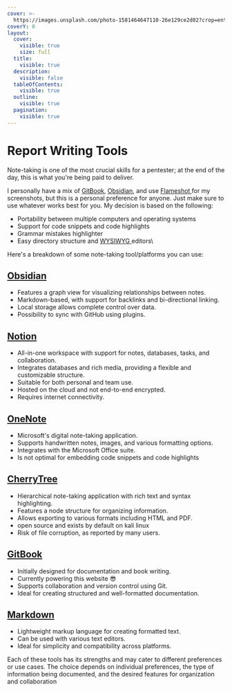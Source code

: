 ```yaml
---
cover: >-
  https://images.unsplash.com/photo-1581464647110-26e129ce2d02?crop=entropy&cs=srgb&fm=jpg&ixid=M3wxOTcwMjR8MHwxfHNlYXJjaHwxfHxub3RlJTIwdGFraW5nfGVufDB8fHx8MTcwMDM2MjQwMXww&ixlib=rb-4.0.3&q=85
coverY: 0
layout:
  cover:
    visible: true
    size: full
  title:
    visible: true
  description:
    visible: false
  tableOfContents:
    visible: true
  outline:
    visible: true
  pagination:
    visible: true
---
```


# Report Writing Tools

Note-taking is one of the most crucial skills for a pentester; at the end of the day, this is what you're being paid to deliver.

I personally have a mix of [GitBook](https://www.gitbook.com/), [Obsidian](https://obsidian.md/), and use [Flameshot ](https://flameshot.org/)for my screenshots, but this is a personal preference for anyone. Just make sure to use whatever works best for you. My decision is based on the following:

* Portability between multiple computers and operating systems
* Support for code snippets and code highlights
* Grammar mistakes highlighter
* Easy directory structure and [WYSIWYG ](https://en.wikipedia.org/wiki/WYSIWYG)editors\


Here's a breakdown of some note-taking tool/platforms you can use:

## [**Obsidian**](https://obsidian.md/)

* Features a graph view for visualizing relationships between notes.
* Markdown-based, with support for backlinks and bi-directional linking.
* Local storage allows complete control over data.
* Possibility to sync with GitHub using plugins.

## [**Notion**](https://www.notion.so/)

* All-in-one workspace with support for notes, databases, tasks, and collaboration.
* Integrates databases and rich media, providing a flexible and customizable structure.
* Suitable for both personal and team use.
* Hosted on the cloud and not end-to-end encrypted.
* Requires internet connectivity.

## [**OneNote**](https://www.microsoft.com/en-ca/microsoft-365/onenote/digital-note-taking-app)

* Microsoft's digital note-taking application.
* Supports handwritten notes, images, and various formatting options.
* Integrates with the Microsoft Office suite.
* Is not optimal for embedding code snippets and code highlights

## [**CherryTree**](https://github.com/giuspen/cherrytree)

* Hierarchical note-taking application with rich text and syntax highlighting.
* Features a node structure for organizing information.
* Allows exporting to various formats including HTML and PDF.
* open source and exists by default on kali linux
* Risk of file corruption, as reported by many users.

## [**GitBook**](https://www.gitbook.com/)

* Initially designed for documentation and book writing.
* Currently powering this website :sunglasses:
* Supports collaboration and version control using Git.
* Ideal for creating structured and well-formatted documentation.

## [**Markdown**](https://en.wikipedia.org/wiki/Markdown)

* Lightweight markup language for creating formatted text.
* Can be used with various text editors.
* Ideal for simplicity and compatibility across platforms.

Each of these tools has its strengths and may cater to different preferences or use cases. The choice depends on individual preferences, the type of information being documented, and the desired features for organization and collaboration
